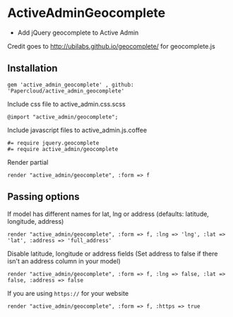 ActiveAdminGeocomplete
=======================

- Add jQuery geocomplete to Active Admin

Credit goes to http://ubilabs.github.io/geocomplete/ for geocomplete.js
## Installation

	gem 'active_admin_geocomplete' , github: 'Papercloud/active_admin_geocomplete'

Include css file to active_admin.css.scss

	@import "active_admin/geocomplete";

Include javascript files to active_admin.js.coffee

	#= require jquery.geocomplete
	#= require active_admin/geocomplete

Render partial

	render "active_admin/geocomplete", :form => f

## Passing options

If model has different names for lat, lng or address (defaults: latitude, longitude, address)

	render "active_admin/geocomplete", :form => f, :lng => 'lng', :lat => 'lat', :address => 'full_address'

Disable latitude, longitude or address fields (Set address to false if there isn't an address column in your model)

	render "active_admin/geocomplete", :form => f, :lng => false, :lat => false, :address => false

If you are using `https://` for your website

    render "active_admin/geocomplete", :form => f, :https => true



